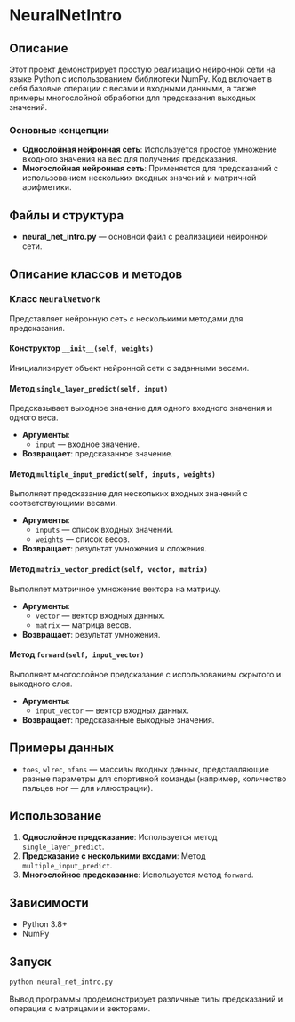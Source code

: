 # NeuralNetIntro

## Описание
Этот проект демонстрирует простую реализацию нейронной сети на языке Python с использованием библиотеки NumPy. Код включает в себя базовые операции с весами и входными данными, а также примеры многослойной обработки для предсказания выходных значений.

### Основные концепции

- **Однослойная нейронная сеть**: Используется простое умножение входного значения на вес для получения предсказания.
- **Многослойная нейронная сеть**: Применяется для предсказаний с использованием нескольких входных значений и матричной арифметики.

## Файлы и структура

- **neural_net_intro.py** — основной файл с реализацией нейронной сети.

## Описание классов и методов
### Класс `NeuralNetwork`
Представляет нейронную сеть с несколькими методами для предсказания.

#### Конструктор `__init__(self, weights)`
Инициализирует объект нейронной сети с заданными весами.

#### Метод `single_layer_predict(self, input)`
Предсказывает выходное значение для одного входного значения и одного веса.
- **Аргументы**:
  - `input` — входное значение.
- **Возвращает**: предсказанное значение.

#### Метод `multiple_input_predict(self, inputs, weights)`
Выполняет предсказание для нескольких входных значений с соответствующими весами.
- **Аргументы**:
  - `inputs` — список входных значений.
  - `weights` — список весов.
- **Возвращает**: результат умножения и сложения.

#### Метод `matrix_vector_predict(self, vector, matrix)`
Выполняет матричное умножение вектора на матрицу.
- **Аргументы**:
  - `vector` — вектор входных данных.
  - `matrix` — матрица весов.
- **Возвращает**: результат умножения.

#### Метод `forward(self, input_vector)`
Выполняет многослойное предсказание с использованием скрытого и выходного слоя.
- **Аргументы**:
  - `input_vector` — вектор входных данных.
- **Возвращает**: предсказанные выходные значения.

## Примеры данных
- `toes`, `wlrec`, `nfans` — массивы входных данных, представляющие разные параметры для спортивной команды (например, количество пальцев ног — для иллюстрации).

## Использование
1. **Однослойное предсказание**: Используется метод `single_layer_predict`.
2. **Предсказание с несколькими входами**: Метод `multiple_input_predict`.
3. **Многослойное предсказание**: Используется метод `forward`.

## Зависимости
- Python 3.8+
- NumPy

## Запуск
```bash
python neural_net_intro.py
```

Вывод программы продемонстрирует различные типы предсказаний и операции с матрицами и векторами.

